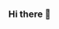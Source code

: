 ### Hi there 👋

<!--
**keys4words/keys4words** is a ✨ _special_ ✨ repository because its `README.md` (this file) appears on your GitHub profile.

My projects:

- 🔭 I’m currently working on ...
- 🌱 I’m currently learning ...
- 👯 I’m looking to collaborate on ...
- 🤔 I’m looking for help with ...
- 💬 Ask me about ...
- 📫 How to reach me: ...
- 😄 Pronouns: ...
- ⚡ Fun fact: ...
-->
